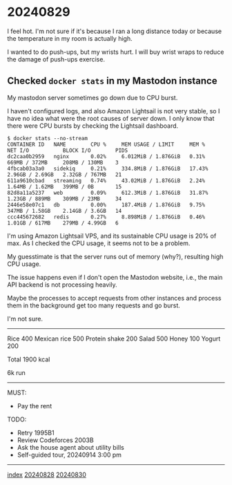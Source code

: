 <head><meta name="viewport" content="width=device-width, initial-scale=1.0, user-scalable=yes" /><meta charset="UTF-8"></head>

# 20240829

I feel hot. I\'m not sure if it\'s because I ran a long distance today or because the temperature in my room is actually high.

I wanted to do push-ups, but my wrists hurt. I will buy wrist wraps to reduce the damage of push-ups exercise.

## Checked `docker stats` in my Mastodon instance

My mastodon server sometimes go down due to CPU burst.

I haven\'t configured logs, and also Amazon Lightsail is not very stable, so I have no idea what were the root causes of server down. I only know that there were CPU bursts by checking the Lightsail dashboard.

```
$ docker stats --no-stream
CONTAINER ID   NAME        CPU %     MEM USAGE / LIMIT     MEM %     NET I/O           BLOCK I/O        PIDS
dc2caa0b2959   nginx       0.02%     6.012MiB / 1.876GiB   0.31%     669MB / 372MB     208MB / 130MB    3
4fbcab03a3a0   sidekiq     0.21%     334.8MiB / 1.876GiB   17.43%    2.96GB / 2.69GB   2.32GB / 767MB   21
611a9610cbad   streaming   0.74%     43.02MiB / 1.876GiB   2.24%     1.64MB / 1.62MB   399MB / 0B       15
82d8a11a5237   web         0.09%     612.3MiB / 1.876GiB   31.87%    1.23GB / 889MB    309MB / 23MB     34
2446e58e07c1   db          0.00%     187.4MiB / 1.876GiB   9.75%     347MB / 1.58GB    2.14GB / 3.6GB   14
ccc445672682   redis       0.27%     8.898MiB / 1.876GiB   0.46%     1.01GB / 617MB    279MB / 4.99GB   6
```

I\'m using Amazon Lightsail VPS, and its sustainable CPU usage is 20% of max. As I checked the CPU usage, it seems not to be a problem.

My guesstimate is that the server runs out of memory (why?), resulting high CPU usage.

The issue happens even if I don\'t open the Mastodon website, i.e., the main API backend is not processing heavily.

Maybe the processes to accept requests from other instances and process them in the background get too many requests and go burst.

I\'m not sure.

---

Rice 400
Mexican rice 500
Protein shake 200
Salad 500
Honey 100
Yogurt 200

Total 1900 kcal

6k run

---

MUST:

- Pay the rent

TODO:

- Retry 1995B1
- Review Codeforces 2003B
- Ask the house agent about utility bills
- Self-guided tour, 20240914 3:00 pm

---

[index](../../index.html)
[20240828](20240828.html)
[20240830](20240830.html)
